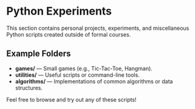 # Python Experiments

This section contains personal projects, experiments, and miscellaneous Python scripts created outside of formal courses.

## Example Folders

- **games/** — Small games (e.g., Tic-Tac-Toe, Hangman).
- **utilities/** — Useful scripts or command-line tools.
- **algorithms/** — Implementations of common algorithms or data structures.

Feel free to browse and try out any of these scripts!